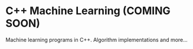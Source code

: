 # C++ Machine Learning (COMING SOON)
Machine learning programs in C++. Algorithm implementations and more...       
